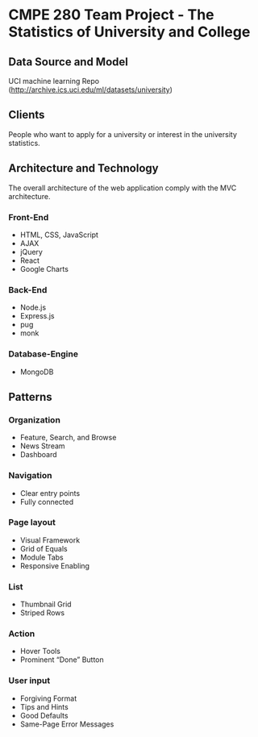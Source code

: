 # CMPE 280 Team Project - The Statistics of University and College

## Data Source and Model
UCI machine learning Repo (http://archive.ics.uci.edu/ml/datasets/university)

## Clients
People who want to apply for a university or interest in the university statistics.

## Architecture and Technology
The overall architecture of the web application comply with the MVC architecture.

### Front-End
- HTML, CSS, JavaScript
- AJAX
- jQuery
- React
- Google Charts

### Back-End
- Node.js
- Express.js
- pug
- monk

### Database-Engine
- MongoDB

## Patterns
### Organization
- Feature, Search, and Browse
- News Stream
- Dashboard

### Navigation
- Clear entry points
- Fully connected

### Page layout
- Visual Framework
- Grid of Equals
- Module Tabs
- Responsive Enabling

### List
- Thumbnail Grid
- Striped Rows

### Action
- Hover Tools
- Prominent “Done” Button

### User input
- Forgiving Format
- Tips and Hints
- Good Defaults
- Same-Page Error Messages
